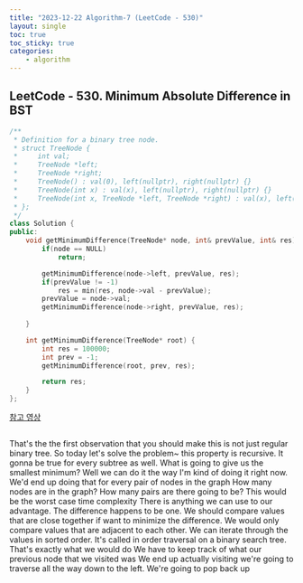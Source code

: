 ```yaml
---
title: "2023-12-22 Algorithm-7 (LeetCode - 530)"
layout: single
toc: true
toc_sticky: true
categories:     
    - algorithm
---
```


## LeetCode - 530. Minimum Absolute Difference in BST

```c++
/**
 * Definition for a binary tree node.
 * struct TreeNode {
 *     int val;
 *     TreeNode *left;
 *     TreeNode *right;
 *     TreeNode() : val(0), left(nullptr), right(nullptr) {}
 *     TreeNode(int x) : val(x), left(nullptr), right(nullptr) {}
 *     TreeNode(int x, TreeNode *left, TreeNode *right) : val(x), left(left), right(right) {}
 * };
 */
class Solution {
public:
    void getMinimumDifference(TreeNode* node, int& prevValue, int& res) {
        if(node == NULL)
            return;

        getMinimumDifference(node->left, prevValue, res);
        if(prevValue != -1)
            res = min(res, node->val - prevValue);
        prevValue = node->val;
        getMinimumDifference(node->right, prevValue, res);
        
    }

    int getMinimumDifference(TreeNode* root) {
        int res = 100000;
        int prev = -1; 
        getMinimumDifference(root, prev, res);

        return res;
    }
};

```

[참고 영상](https://www.youtube.com/watch?v=joxx4hTYwcw)


## 

That's the the first observation that you should make this is not just regular binary tree.
So today let's solve the problem~
this property is recursive. It gonna be true for every subtree as well.
What is going to give us the smallest minimum?
Well we can do it the way I'm kind of doing it right now.
We'd end up doing that for every pair of nodes in the graph
How many nodes are in the graph?
How many pairs are there going to be?
This would be the worst case time complexity
There is anything we can use to our advantage.
The difference happens to be one.
We should compare values that are close together if want to minimize the difference.
We would only compare values that are adjacent to each other.
We can iterate through the values in sorted order.
It's called in order traversal on a binary search tree.
That's exactly what we would do
We have to keep track of what our previous node that we visited was
We end up actually visiting we're going to traverse all the way down to the left.
We're going to pop back up